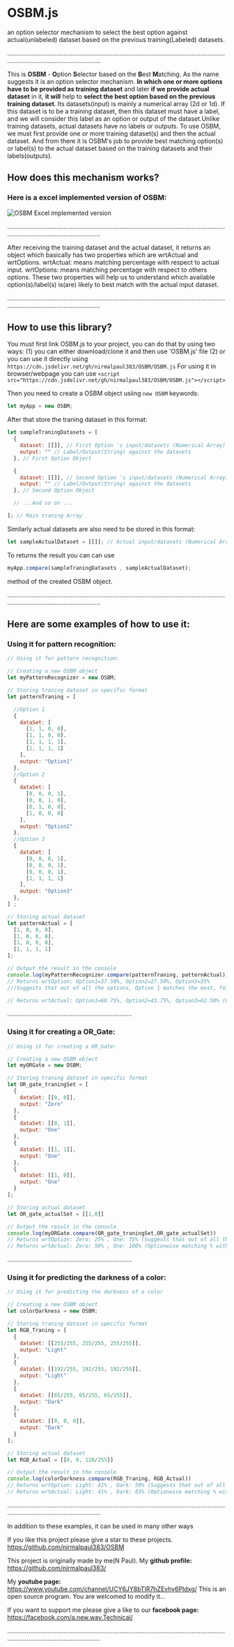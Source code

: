 # OSBM.js
an option selector mechanism to select the best option against actual(unlabeled) dataset based on the previous training(Labeled) datasets.

.................................................................................................................................................................................

This is **OSBM** - **O**ption **S**elector based on the **B**est **M**atching. As the name suggests it is an option selector mechanism. **In which one or more options have to be provided as training
dataset** and later **if we provide actual dataset** in it, **it will** help to **select the best option based on the previous training dataset**. Its datasets(input) is mainly a numerical
array (2d or 1d).  If this dataset is to be a training dataset, then this dataset must have a label, and we will consider this label as an option or output of the dataset.Unlike
training datasets, actual datasets have no labels or outputs. To use OSBM, we must first provide one or more training dataset(s) and then the actual dataset. And from there it
is OSBM's job to provide best matching option(s) or label(s) to the actual dataset based on the training datasets and their labels(outputs).

## **How does this mechanism works?** ##
### **Here is a excel implemented version of OSBM:** ###
![OSBM Excel implemented version](OSBM%20implemented%20in%20excel.jpg)

.................................................................................................................................................................................

After receiving the training dataset and the actual dataset, it returns an object which basically has two properties which are wrtActual and wrtOptions. wrtActual: means
matching percentage with respect to actual input. wrtOptions: means matching percentage with respect to others options. These two properties will help us to understand which available option(s)/label(s) is(are) likely to best match with the actual input dataset.

.................................................................................................................................................................................

## How to use this library? ##
You must first link OSBM.js to your project, you can do that by using two ways:
(1) you can either download/clone it and then use 'OSBM.js' file
(2) or you can use it directly using `https://cdn.jsdelivr.net/gh/nirmalpaul383/OSBM/OSBM.js`
For using it in browser/webpage you can use ``` <script src="https://cdn.jsdelivr.net/gh/nirmalpaul383/OSBM/OSBM.js"></script> ```

Then you need to create a OSBM object usiing ` new OSBM ` keywords:
```JavaScript
let myApp = new OSBM;
```
After that store the traning dataset in this format:
```javascript
let sampleTraningDatasets = [
  {
    dataset: [[]], // First Option 's input/datasets (Numerical Array)
    output: "" // Label/Output(String) against the datasets
  }, // First Option Object

  {
    dataset: [[]], // Second Option 's input/datasets (Numerical Array)
    output: "" // Label/Output(String) against the datasets
  }, // Second Option Object

  // ...And so on ...

]; // Main traning Array

```
Similarly actual datasets are also need to be stored in this format:
```JavaScript
let sampleActualDataset = [[]]; // Actual input/datasets (Numerical Array)
```
To returns the result you can can use
```JavaScript
myApp.compare(sampleTraningDatasets , sampleActualDataset);
```
method of the created OSBM object.

.................................................................................................................................................................................

## Here are some examples of how to use it: ##

### **Using it for pattern recognition:** ###
```JavaScript
// Using it for pattern recognition:

// Creating a new OSBM object
let myPatternRecognizer = new OSBM;

// Storing traning dataset in specific format
let patternTraning = [

  //Option 1
  {
    dataSet: [
      [1, 1, 0, 0],
      [1, 1, 0, 0],
      [1, 1, 1, 1],
      [1, 1, 1, 1]
    ],
    output: "Option1"
  },
  //Option 2
  {
    dataSet: [
      [0, 0, 0, 1],
      [0, 0, 1, 0],
      [0, 1, 0, 0],
      [1, 0, 0, 0]
    ],
    output: "Option2"
  },
  //Option 3
  {
    dataSet: [
      [0, 0, 0, 1],
      [0, 0, 0, 1],
      [0, 0, 0, 1],
      [1, 1, 1, 1]
    ],
    output: "Option3"
  },
] ;

// Storing actual dataset
let patternActual = [
  [1, 0, 0, 0],
  [1, 0, 0, 0],
  [1, 0, 0, 0],
  [1, 1, 1, 1]
];

// Output the result in the console
console.log(myPatternRecognizer.compare(patternTraning, patternActual))
// Returns wrtOption: Option1=37.50%, Option2=27.50%, Option3=35%
//(Suggests that out of all the options, Option 1 matches the most, followed by Option 3 and finally Option 2.)

// Returns wrtActual: Option1=68.75%, Option2=43.75%, Option3=62.50% (Optionwise matching % with the actual input datasets)
```
.......................................................................

### **Using it for creating a OR_Gate:** ###
```JavaScript
// Using it for creating a OR_Gate:

// Creating a new OSBM object
let myORGate = new OSBM;

// Storing traning dataset in specific format
let OR_gate_traningSet = [
  {
    dataSet: [[0, 0]],
    output: "Zero"
  },
  {
    dataSet: [[0, 1]],
    output: "One"
  },
  {
    dataSet: [[1, 1]],
    output: "One"
  },
  {
    dataSet: [[1, 0]],
    output: "One"
  }
];

// Storing actual dataset
let OR_gate_actualSet = [[1,0]]

// Output the result in the console
console.log(myORGate.compare(OR_gate_traningSet,OR_gate_actualSet))
// Returns wrtOption: Zero: 25% , One: 75% (Suggests that out of all the options(Zero & One), One matches the most.)
// Returns wrtActual: Zero: 50% , One: 100% (Optionwise matching % with the actual input datasets)
```
.......................................................................

### **Using it for predicting the darkness of a color:** ###
```JavaScript
// Using it for predicting the darkness of a color

// Creating a new OSBM object
let colorDarkness = new OSBM;

// Storing traning dataset in specific format
let RGB_Traning = [
  {
    dataSet: [[255/255, 255/255, 255/255]],
    output: "Light"
  },
  {
    dataSet: [[192/255, 192/255, 192/255]],
    output: "Light"
  },
  {
    dataSet: [[65/255, 65/255, 65/255]],
    output: "Dark"
  },
  {
    dataSet: [[0, 0, 0]],
    output: "Dark"
  }
];

// Storing actual dataset
let RGB_Actual = [[0, 0, 128/255]]

// Output the result in the console
console.log(colorDarkness.compare(RGB_Traning, RGB_Actual))
// Returns wrtOption: Light: 41% , Dark: 59% (Suggests that out of all the options(Light & Dark), Dark matches the most.)
// Returns wrtActual: Light: 41% , Dark: 83% (Optionwise matching % with the actual input datasets)
```
.................................................................................................................................................................................

In addition to these examples, it can be used in many other ways

If you like this project please give a star to these projects. https://github.com/nirmalpaul383/OSBM

This project is originally made by me(N Paul). My **github profile:** https://github.com/nirmalpaul383/ 

My **youtube page:** https://www.youtube.com/channel/UCY6JY8bTlR7hZEvhy6Pldxg/
This is an open source program. You are welcomed to modify it...

If you want to support me please give a like to our **facebook page:** https://facebook.com/a.new.way.Technical/

.................................................................................................................................................................................
